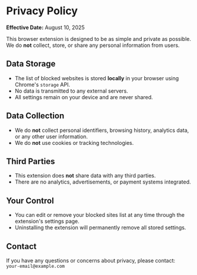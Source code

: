 # Privacy Policy

**Effective Date:** August 10, 2025

This browser extension is designed to be as simple and private as possible.  
We do **not** collect, store, or share any personal information from users.

## Data Storage
- The list of blocked websites is stored **locally** in your browser using Chrome's `storage` API.
- No data is transmitted to any external servers.
- All settings remain on your device and are never shared.

## Data Collection
- We do **not** collect personal identifiers, browsing history, analytics data, or any other user information.
- We do **not** use cookies or tracking technologies.

## Third Parties
- This extension does **not** share data with any third parties.
- There are no analytics, advertisements, or payment systems integrated.

## Your Control
- You can edit or remove your blocked sites list at any time through the extension's settings page.
- Uninstalling the extension will permanently remove all stored settings.

## Contact
If you have any questions or concerns about privacy, please contact:  
`your-email@example.com`
